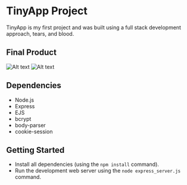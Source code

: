 # TinyApp Project

TinyApp is my first project and was built using a full stack development approach, tears, and blood. 

## Final Product

![Alt text](https://github.com/elliottthomlison/TinyApp/blob/main/docs/registrationPage.png?raw=true "Registration Page")
![Alt text](https://github.com/elliottthomlison/TinyApp/blob/main/docs/urlsPage.png?raw=true "Optional Title")


## Dependencies

- Node.js
- Express
- EJS
- bcrypt
- body-parser
- cookie-session

## Getting Started

- Install all dependencies (using the `npm install` command).
- Run the development web server using the `node express_server.js` command.
